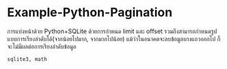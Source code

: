 # Example-Python-Pagination
การแบ่งหน้าด้วย Python+SQLite ด้วยการกำหนด limit และ offset รวมถึงสามารถกำหนดรูปแบบการเรียงลำดับได้(จากน้อยไปมาก, จากมากไปน้อย) แม้ว่าในอนาคตจะลบข้อมูลบางแถวออกไป ก็จะไม่มีผลต่อการเรียงลำดับข้อมูล
```python
sqlite3, math
```
